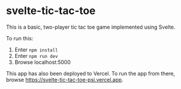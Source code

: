 # svelte-tic-tac-toe

This is a basic, two-player tic tac toe game implemented using Svelte.

To run this:

1. Enter `npm install`
1. Enter `npm run dev`
1. Browse localhost:5000

This app has also been deployed to Vercel.
To run the app from there, browse <https://svelte-tic-tac-toe-psi.vercel.app>.
